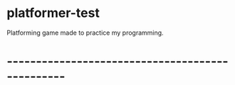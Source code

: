 # platformer-test
Platforming game made to practice my programming. 
# ------------------------------------------------
